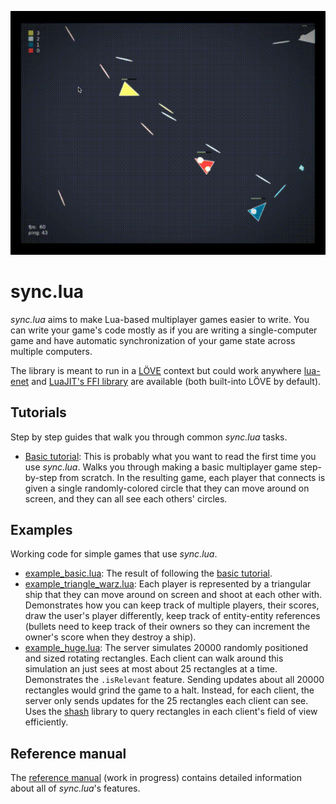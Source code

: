 <p align="center"><img src="./preview_triangle_warz.gif"></p>

# sync.lua

*sync.lua* aims to make Lua-based multiplayer games easier to write. You can write your game's code mostly as if you are writing a single-computer game and have automatic synchronization of your game state across multiple computers.

The library is meant to run in a [LÖVE](https://love2d.org/) context but could work anywhere [lua-enet](http://leafo.net/lua-enet/) and [LuaJIT's FFI library](http://luajit.org/ext_ffi.html) are available (both built-into LÖVE by default).

## Tutorials

Step by step guides that walk you through common *sync.lua* tasks.

- [Basic tutorial](./docs/tutorial_basic.md): This is probably what you want to read the first time you use *sync.lua*. Walks you through making a basic multiplayer game step-by-step from scratch. In the resulting game, each player that connects is given a single randomly-colored circle that they can move around on screen, and they can all see each others' circles.

## Examples

Working code for simple games that use *sync.lua*.

- [example_basic.lua](./example_basic.lua): The result of following the [basic tutorial](./docs/tutorial_basic.md).
- [example_triangle_warz.lua](./example_triangle_warz.lua): Each player is represented by a triangular ship that they can move around on screen and shoot at each other with. Demonstrates how you can keep track of multiple players, their scores, draw the user's player differently, keep track of entity-entity references (bullets need to keep track of their owners so they can increment the owner's score when they destroy a ship).
- [example_huge.lua](./example_huge.lua): The server simulates 20000 randomly positioned and sized rotating rectangles. Each client can walk around this simulation an just sees at most about 25 rectangles at a time. Demonstrates the `.isRelevant` feature. Sending updates about all 20000 rectangles would grind the game to a halt. Instead, for each client, the server only sends updates for the 25 rectangles each client can see. Uses the [shash](https://github.com/rxi/shash/blob/master/shash.lua) library to query rectangles in each client's field of view efficiently.

## Reference manual

The [reference manual](./docs/reference.md) (work in progress) contains detailed information about all of *sync.lua*'s features.
